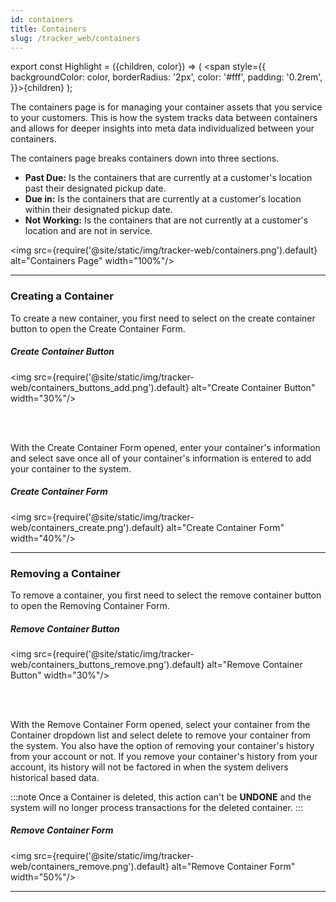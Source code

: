 ```yaml
---
id: containers
title: Containers
slug: /tracker_web/containers
---
```


export const Highlight = ({children, color}) => ( <span style={{
      backgroundColor: color,
      borderRadius: '2px',
      color: '#fff',
      padding: '0.2rem',
    }}>{children}</span> );



The containers page is for managing your container assets that you service to your customers. This is how the system tracks data between containers and allows for deeper insights into meta data individualized between your containers.

The containers page breaks containers down into three sections.

  - **Past Due:** Is the containers that are currently at a customer's location past their designated pickup date.
  - **Due in:** Is the containers that are currently at a customer's location within their designated pickup date.
  - **Not Working:** Is the containers that are not currently at a customer's location and are not in service.

<img src={require('@site/static/img/tracker-web/containers.png').default} alt="Containers Page" width="100%"/>

---

### Creating a Container

To create a new container, you first need to select on the create container button to open the Create Container Form. 

##### Create Container Button

<img src={require('@site/static/img/tracker-web/containers_buttons_add.png').default} alt="Create Container Button" width="30%"/>

<br/><br/>

With the Create Container Form opened, enter your container's information and select save once all of your container's information is entered to add your container to the system.

##### Create Container Form

<img src={require('@site/static/img/tracker-web/containers_create.png').default} alt="Create Container Form" width="40%"/>

---

### Removing a Container

To remove a container, you first need to select the remove container button to open the Removing Container Form. 

##### Remove Container Button

<img src={require('@site/static/img/tracker-web/containers_buttons_remove.png').default} alt="Remove Container Button" width="30%"/>

<br/><br/>

With the Remove Container Form opened, select your container from the Container dropdown list and select delete to remove your container from the system. You also have the option of removing your container's history from your account or not. If you remove your container's history from your account, its history will not be factored in when the system delivers historical based data.

:::note
Once a Container is deleted, this action can't be <Highlight color="#25c2a0">**UNDONE**</Highlight> and the system will no longer process transactions for the deleted container.
:::

##### Remove Container Form

<img src={require('@site/static/img/tracker-web/containers_remove.png').default} alt="Remove Container Form" width="50%"/>

---
